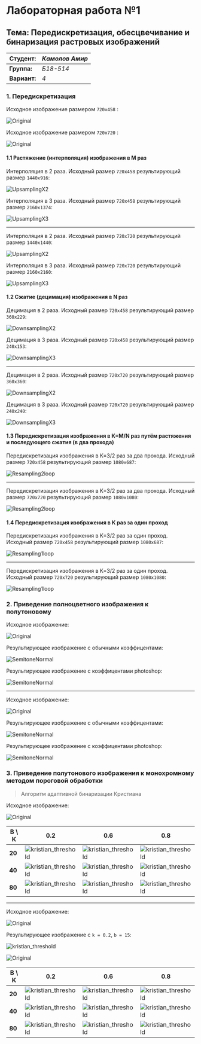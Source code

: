 # Лабораторная работа №1

## Тема: Передискретизация, обесцвечивание и бинаризация растровых изображений

|**Студент:**|*Камолов Амир*|
|------------|--------------|
|**Группа:** |*Б18-514*     |
|**Вариант:**|*4*           |

### 1. Передискретизация

Исходное изображение размером `720x458` :

![Original](../original/text1.jpg)

Исходное изображение размером `720x720` :

![Original](../original/spiral1.png)

#### 1.1 Растяжение (интерполяция) изображения в M раз

Интерполяция в 2 раза. Исходный размер `720x458` результирующий размер `1440x916`:

![UpsamplingX2](res/upsampling2_text1.jpg)

Интерполяция в 3 раза. Исходный размер `720x458` результирующий размер `2160x1374`:

![UpsamplingX3](res/upsampling_text1.jpg)

---

Интерполяция в 2 раза. Исходный размер `720x720` результирующий размер `1440x1440`:

![UpsamplingX2](res/upsampling2_spiral1.png)

Интерполяция в 3 раза. Исходный размер `720x720` результирующий размер `2160x2160`:

![UpsamplingX3](res/upsampling3_spiral1.png)

#### 1.2 Сжатие (децимация) изображения в N раз

Децимация в 2 раза. Исходный размер `720x458` результирующий размер `360x229`:

![DownsamplingX2](res/downsampling2_text1.jpg)

Децимация в 3 раза. Исходный размер `720x458` результирующий размер `240x153`:

![DownsamplingX3](res/downsampling3_text1.jpg)

---

Децимация в 2 раза. Исходный размер `720x720` результирующий размер `360x360`:

![DownsamplingX2](res/downsampling2_spiral1.png)

Децимация в 3 раза. Исходный размер `720x720` результирующий размер `240x240`:

![DownsamplingX3](res/downsampling3_spiral1.png)

#### 1.3 Передискретизация изображения в K=M/N раз путём растяжения и последующего сжатия (в два прохода)

Передискретизация изображения в K=3/2 раз за два прохода. Исходный размер `720x458` результирующий размер `1080x687`:

![Resampling2loop](res/downsampling3x2_text1.jpg)

---

Передискретизация изображения в K=3/2 раз за два прохода. Исходный размер `720x720` результирующий размер `1080x1080`:

![Resampling2loop](res/downsampling3x2_spiral1.png)

#### 1.4 Передискретизация изображения в K раз за один проход

Передискретизация изображения в K=3/2 раз за один проход. Исходный размер `720x458` результирующий размер `1080x687`:

![Resampling1loop](res/resampling_text1.jpg)

---

Передискретизация изображения в K=3/2 раз за один проход. Исходный размер `720x720` результирующий размер `1080x1080`:

![Resampling1loop](res/resampling_spiral1.png)

### 2. Приведение полноцветного изображения к полутоновому

Исходное изображение:

![Original](../original/test10.png)

Результирующее изображение с обычными коэффицентами:


![SemitoneNormal](res/halftone_test10.png)

Результирующее изображение с коэффицентами photoshop:

![SemitoneNormal](res/halftonePS_test10.png)

---

Исходное изображение:

![Original](../original/test11.jpg)

Результирующее изображение с обычными коэффицентами:

![SemitoneNormal](res/halftone_test11.jpg)

Результирующее изображение с коэффицентами photoshop:

![SemitoneNormal](res/halftonePS_test11.jpg)

### 3. Приведение полутонового изображения к монохромному методом пороговой обработки

> Алгоритм адаптивной бинаризации Кристиана

Исходное изображение:

![Original](res/downsampling_cat2.jpg)

|**B \ K**		|					0.2								   |					0.6				    			  |					0.8                                  |
|---------------|------------------------------------------------------|------------------------------------------------------|------------------------------------------------------|
|**20** 		|![kristian_threshold](res/threshold_b20_k0.2_cat2.jpg)|![kristian_threshold](res/threshold_b20_k0.6_cat2.jpg)|![kristian_threshold](res/threshold_b20_k0.8_cat2.jpg)|
|**40**			|![kristian_threshold](res/threshold_b40_k0.2_cat2.jpg)|![kristian_threshold](res/threshold_b40_k0.6_cat2.jpg)|![kristian_threshold](res/threshold_b40_k0.8_cat2.jpg)|
|**80**			|![kristian_threshold](res/threshold_b80_k0.2_cat2.jpg)|![kristian_threshold](res/threshold_b80_k0.6_cat2.jpg)|![kristian_threshold](res/threshold_b80_k0.8_cat2.jpg)|


---

Исходное изображение:

![Original](../original/text1.jpg)

Результирующее изображение c `k = 0.2`, `b = 15`:

![kristian_threshold](res/threshold_text1.jpg)


![Original](res/downsampling2_text1.jpg)


|**B \ K**		|					0.2									|					0.6									|					0.8                                 |
|---------------|-------------------------------------------------------|-------------------------------------------------------|-------------------------------------------------------|
|**20** 		|![kristian_threshold](res/threshold_b20_k0.2_downsampling2_text1.jpg)|![kristian_threshold](res/threshold_b20_k0.6_downsampling2_text1.jpg)|![kristian_threshold](res/threshold_b20_k0.6_downsampling2_text1.jpg)|
|**40**			|![kristian_threshold](res/threshold_b40_k0.2_downsampling2_text1.jpg)|![kristian_threshold](res/threshold_b20_k0.6_downsampling2_text1.jpg)|![kristian_threshold](res/threshold_b20_k0.6_downsampling2_text1.jpg)|
|**80**			|![kristian_threshold](res/threshold_b80_k0.2_downsampling2_text1.jpg)|![kristian_threshold](res/threshold_b40_k0.6_downsampling2_text1.jpg)|![kristian_threshold](res/threshold_b40_k0.6_downsampling2_text1.jpg)|
